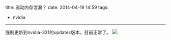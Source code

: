 title: 驱动内存泄漏？
date: 2014-04-19 14:59
tags:
- nvidia
---
强制更新到nvidia-331的updates版本。目前正常了。
![](/img/nv.jpg)
